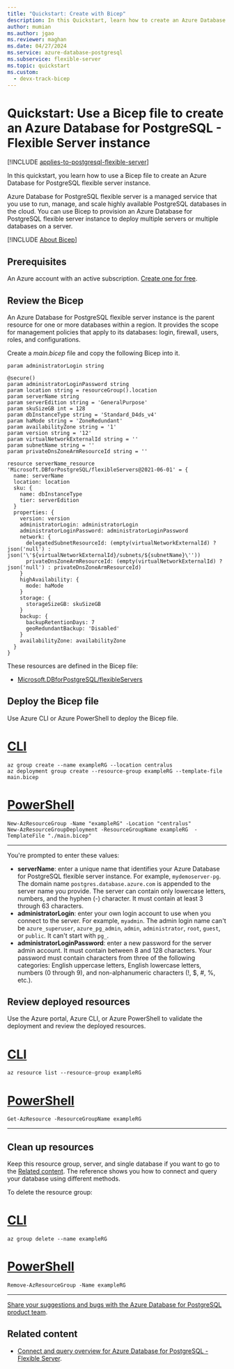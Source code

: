 ```yaml
---
title: "Quickstart: Create with Bicep"
description: In this Quickstart, learn how to create an Azure Database for PostgreSQL - Flexible Server instance by using Bicep.
author: mumian
ms.author: jgao
ms.reviewer: maghan
ms.date: 04/27/2024
ms.service: azure-database-postgresql
ms.subservice: flexible-server
ms.topic: quickstart
ms.custom:
  - devx-track-bicep
---
```


# Quickstart: Use a Bicep file to create an Azure Database for PostgreSQL - Flexible Server instance

[!INCLUDE [applies-to-postgresql-flexible-server](~/reusable-content/ce-skilling/azure/includes/postgresql/includes/applies-to-postgresql-flexible-server.md)]

In this quickstart, you learn how to use a Bicep file to create an Azure Database for PostgreSQL flexible server instance.

Azure Database for PostgreSQL flexible server is a managed service that you use to run, manage, and scale highly available PostgreSQL databases in the cloud. You can use Bicep to provision an Azure Database for PostgreSQL flexible server instance to deploy multiple servers or multiple databases on a server.

[!INCLUDE [About Bicep](~/reusable-content/ce-skilling/azure/includes/resource-manager-quickstart-bicep-introduction.md)]

## Prerequisites

An Azure account with an active subscription. [Create one for free](https://azure.microsoft.com/free/).

## Review the Bicep

An Azure Database for PostgreSQL flexible server instance is the parent resource for one or more databases within a region. It provides the scope for management policies that apply to its databases: login, firewall, users, roles, and configurations.

Create a _main.bicep_ file and copy the following Bicep into it.

```bicep
param administratorLogin string

@secure()
param administratorLoginPassword string
param location string = resourceGroup().location
param serverName string
param serverEdition string = 'GeneralPurpose'
param skuSizeGB int = 128
param dbInstanceType string = 'Standard_D4ds_v4'
param haMode string = 'ZoneRedundant'
param availabilityZone string = '1'
param version string = '12'
param virtualNetworkExternalId string = ''
param subnetName string = ''
param privateDnsZoneArmResourceId string = ''

resource serverName_resource 'Microsoft.DBforPostgreSQL/flexibleServers@2021-06-01' = {
  name: serverName
  location: location
  sku: {
    name: dbInstanceType
    tier: serverEdition
  }
  properties: {
    version: version
    administratorLogin: administratorLogin
    administratorLoginPassword: administratorLoginPassword
    network: {
      delegatedSubnetResourceId: (empty(virtualNetworkExternalId) ? json('null') : json('\'${virtualNetworkExternalId}/subnets/${subnetName}\''))
      privateDnsZoneArmResourceId: (empty(virtualNetworkExternalId) ? json('null') : privateDnsZoneArmResourceId)
    }
    highAvailability: {
      mode: haMode
    }
    storage: {
      storageSizeGB: skuSizeGB
    }
    backup: {
      backupRetentionDays: 7
      geoRedundantBackup: 'Disabled'
    }
    availabilityZone: availabilityZone
  }
}
```

These resources are defined in the Bicep file:

- [Microsoft.DBforPostgreSQL/flexibleServers](/azure/templates/microsoft.dbforpostgresql/flexibleservers?tabs=bicep)

## Deploy the Bicep file

Use Azure CLI or Azure PowerShell to deploy the Bicep file.

# [CLI](#tab/CLI)

```azurecli
az group create --name exampleRG --location centralus
az deployment group create --resource-group exampleRG --template-file main.bicep
```

# [PowerShell](#tab/PowerShell)

```azurepowershell
New-AzResourceGroup -Name "exampleRG" -Location "centralus"
New-AzResourceGroupDeployment -ResourceGroupName exampleRG  -TemplateFile "./main.bicep"
```

---

You're prompted to enter these values:

- **serverName**: enter a unique name that identifies your Azure Database for PostgreSQL flexible server instance. For example, `mydemoserver-pg`. The domain name `postgres.database.azure.com` is appended to the server name you provide. The server can contain only lowercase letters, numbers, and the hyphen (-) character. It must contain at least 3 through 63 characters.
- **administratorLogin**: enter your own login account to use when you connect to the server. For example, `myadmin`. The admin login name can't be `azure_superuser`, `azure_pg_admin`, `admin`, `administrator`, `root`, `guest`, or `public`. It can't start with `pg_`.
- **administratorLoginPassword**: enter a new password for the server admin account. It must contain between 8 and 128 characters. Your password must contain characters from three of the following categories: English uppercase letters, English lowercase letters, numbers (0 through 9), and non-alphanumeric characters (!, $, #, %, etc.).

## Review deployed resources

Use the Azure portal, Azure CLI, or Azure PowerShell to validate the deployment and review the deployed resources.

# [CLI](#tab/CLI)

```azurecli
az resource list --resource-group exampleRG
```

# [PowerShell](#tab/PowerShell)

```azurepowershell
Get-AzResource -ResourceGroupName exampleRG
```

---

## Clean up resources

Keep this resource group, server, and single database if you want to go to the [Related content](#related-content). The reference shows you how to connect and query your database using different methods.

To delete the resource group:

# [CLI](#tab/CLI)

```azurecli
az group delete --name exampleRG
```

# [PowerShell](#tab/PowerShell)

```azurepowershell
Remove-AzResourceGroup -Name exampleRG
```

---

[Share your suggestions and bugs with the Azure Database for PostgreSQL product team](https://aka.ms/pgfeedback).

## Related content

- [Connect and query overview for Azure Database for PostgreSQL - Flexible Server](how-to-connect-query-guide.md).

